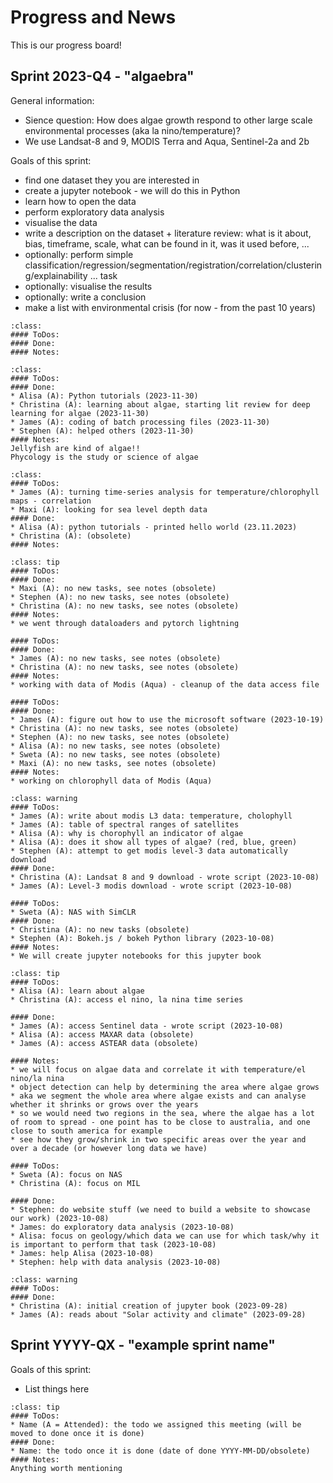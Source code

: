 # Progress and News

This is our progress board!

## Sprint 2023-Q4 - "algaebra"

General information:
* Sience question: How does algae growth respond to other large scale environmental processes (aka la nino/temperature)?
* We use Landsat-8 and 9, MODIS Terra and Aqua, Sentinel-2a and 2b

Goals of this sprint:
* find one dataset they you are interested in
* create a jupyter notebook - we will do this in Python
* learn how to open the data
* perform exploratory data analysis
* visualise the data
* write a description on the dataset + literature review: what is it about, bias, timeframe, scale, what can be found in it, was it used before, ...
* optionally: perform simple classification/regression/segmentation/registration/correlation/clustering/explainability ... task
* optionally: visualise the results
* optionally: write a conclusion
* make a list with environmental crisis (for now - from the past 10 years)


`````{admonition} 2023-11-02: Science Catch-Up
:class:
#### ToDos:
#### Done: 
#### Notes:
`````

`````{admonition} 2023-11-30: Science Catch-Up
:class:
#### ToDos:
#### Done: 
* Alisa (A): Python tutorials (2023-11-30)
* Christina (A): learning about algae, starting lit review for deep learning for algae (2023-11-30)
* James (A): coding of batch processing files (2023-11-30)
* Stephen (A): helped others (2023-11-30)
#### Notes:
Jellyfish are kind of algae!!
Phycology is the study or science of algae
`````

`````{admonition} 2023-11-23: Science Catch-Up
:class:
#### ToDos: 
* James (A): turning time-series analysis for temperature/chlorophyll maps - correlation
* Maxi (A): looking for sea level depth data 
#### Done: 
* Alisa (A): python tutorials - printed hello world (23.11.2023)
* Christina (A): (obsolete)
#### Notes:
`````

`````{admonition} 2023-10-28: Coding Catch-Up
:class: tip
#### ToDos:
#### Done: 
* Maxi (A): no new tasks, see notes (obsolete)
* Stephen (A): no new tasks, see notes (obsolete)
* Christina (A): no new tasks, see notes (obsolete)
#### Notes:
* we went through dataloaders and pytorch lightning
`````

`````{admonition} 2023-10-26: Science Catch-Up
#### ToDos:
#### Done:
* James (A): no new tasks, see notes (obsolete)
* Christina (A): no new tasks, see notes (obsolete)
#### Notes:
* working with data of Modis (Aqua) - cleanup of the data access file
`````

`````{admonition} 2023-10-19: Science Catch-Up
#### ToDos:
#### Done:
* James (A): figure out how to use the microsoft software (2023-10-19)
* Christina (A): no new tasks, see notes (obsolete)
* Stephen (A): no new tasks, see notes (obsolete)
* Alisa (A): no new tasks, see notes (obsolete)
* Sweta (A): no new tasks, see notes (obsolete)
* Maxi (A): no new tasks, see notes (obsolete)
#### Notes:
* working on chlorophyll data of Modis (Aqua)
`````


`````{admonition} 2023-10-07: NASA Space Apps Challenge
:class: warning
#### ToDos:
* James (A): write about modis L3 data: temperature, cholophyll
* James (A): table of spectral ranges of satellites
* Alisa (A): why is chorophyll an indicator of algae
* Alisa (A): does it show all types of algae? (red, blue, green)
* Stephen (A): attempt to get modis level-3 data automatically download
#### Done:
* Christina (A): Landsat 8 and 9 download - wrote script (2023-10-08)
* James (A): Level-3 modis download - wrote script (2023-10-08)
`````

`````{admonition} 2023-09-30: Coding Catch-Up
#### ToDos:
* Sweta (A): NAS with SimCLR
#### Done:
* Christina (A): no new tasks (obsolete)
* Stephen (A): Bokeh.js / bokeh Python library (2023-10-08)
#### Notes:
* We will create jupyter notebooks for this jupyter book
`````

`````{admonition} 2023-09-28: Science Catch-Up
:class: tip
#### ToDos:
* Alisa (A): learn about algae
* Christina (A): access el nino, la nina time series

#### Done:
* James (A): access Sentinel data - wrote script (2023-10-08)
* Alisa (A): access MAXAR data (obsolete)
* James (A): access ASTEAR data (obsolete)

#### Notes:
* we will focus on algae data and correlate it with temperature/el nino/la nina
* object detection can help by determining the area where algae grows
* aka we segment the whole area where algae exists and can analyse whether it shrinks or grows over the years
* so we would need two regions in the sea, where the algae has a lot of room to spread - one point has to be close to australia, and one close to south america for example
* see how they grow/shrink in two specific areas over the year and over a decade (or however long data we have)
`````

`````{admonition} 2023-09-23: Coding Catch-Up
#### ToDos:
* Sweta (A): focus on NAS
* Christina (A): focus on MIL

#### Done:
* Stephen: do website stuff (we need to build a website to showcase our work) (2023-10-08)
* James: do exploratory data analysis (2023-10-08)
* Alisa: focus on geology/which data we can use for which task/why it is important to perform that task (2023-10-08)
* James: help Alisa (2023-10-08)
* Stephen: help with data analysis (2023-10-08)

`````

`````{admonition} 2023-09-20: The start
:class: warning
#### ToDos:
#### Done:
* Christina (A): initial creation of jupyter book (2023-09-28)
* James (A): reads about "Solar activity and climate" (2023-09-28)
`````



## Sprint YYYY-QX - "example sprint name"

Goals of this sprint:
* List things here

`````{admonition} YYYY-MM-DD: Science/Coding Catch-Up
:class: tip
#### ToDos:
* Name (A = Attended): the todo we assigned this meeting (will be moved to done once it is done)
#### Done: 
* Name: the todo once it is done (date of done YYYY-MM-DD/obsolete)
#### Notes:
Anything worth mentioning
`````